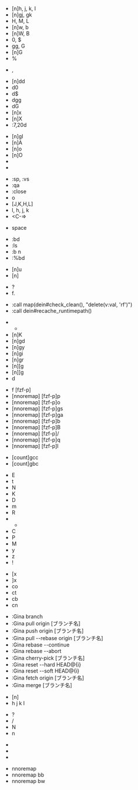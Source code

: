 <!-- 基本操作系 -->
<!-- カーソル移動 -->
- [n]h, j, k, l <!-- 四方移動 -->
- [n]gj, gk <!-- 折り返しの上下移動 -->
- H, M, L <!-- 画面上の最上, 中央, 最下に移動 -->
- [n]w, b <!-- 次の単語, 前の単語に移動 -->
- [n]W, B <!-- スペース区切りの次の単語, 前の単語に移動 -->
- 0, $ <!-- 行頭, 行末に移動 -->
- gg, G <!-- 1行目に移動, 最後の行に移動 -->
- [n]G <!-- n行目に移動 -->
- % <!-- 対応する括弧に移動 -->

<!-- ページ移動 -->
- <C-d>, <C-u> <!-- 半ページ次, 半ページ前に移動 -->

<!-- カット&ヤンク&ペペースト -->
- [n]dd <!-- 行削除 -->
- d0 <!-- カーソル位置から行頭まで削除 -->
- d$ <!-- カーソル位置から行末まで削除 -->
- dgg <!-- カーソル位置から最初まで削除 -->
- dG <!-- カーソル位置から最後まで削除 -->
- [n]x <!-- 文字削除 Delete -->
- [n]X <!-- 文字削除 BackSpace -->
- :7,20d <!-- 範囲削除 -->

<!-- インサートモード -->
- [n]gI <!-- 行等にインサートモード -->
- [n]A <!-- 行末にインサートモード -->
- [n]o <!-- 下の行にインサートモード -->
- [n]O <!-- 上の行にインサートモード -->
- <C-w> <!-- 前の単語削除 -->
- <C-u> <!-- カーソル位置から行頭まで削除 -->

<!-- ウインドウ -->
- :sp, :vs <!-- ウインドウを横分割, 縦分割 -->
- :qa <!-- 全閉じ -->
- :close <!-- 閉じる -->
- <C-w>o <!-- 現在ウインドウ以外閉じる -->
- <C-w>[J,K,H,L] <!-- ウインドウの位置を入れ替え -->
- <C-w>l, <C-w>h, <C-w>j, <C-w>k <!-- 右のウインドウ, 左のウインドウ, 下のウインドウ, 上のウインドウ -->
- <C-=> <!-- ウインドウサイズを等しくする -->

<!-- キーマップ -->
- <Leader> space

<!-- バッファ操作 -->
- :bd <!-- バッファ閉じる（vimを閉じずにファイルを閉じる） -->
- :ls <!-- 開いているバッファを表示 -->
- :b n <!-- 開いているファイルのバッファナンバーを開く -->
- :%bd <!-- 開いているバッファを全て閉じる -->

<!-- 作業を戻る/進む -->
- [n]u <!-- undo -->
- [n]<C-r> <!-- redo -->

<!-- 拡張機能系 -->
<!-- cheat sheet -->
- <Leader>? <!-- チートシートを開く -->
- <Leader>f. <!-- チートシートを編集モードで開く -->

<!-- dein -->
- :call map(dein#check_clean(), "delete(v:val, 'rf')")
- :call dein#recache_runtimepath()

<!-- coc-nvim -->
- * <!-- ホバー時にlsp診断結果 or ドキュメントを表示する -->
- [n]K <!-- lsp診断結果 or ドキュメントを表示する-->
- [n]gd <!-- coc-definition -->
- [n]gy <!-- coc-type-definition 型定義の箇所に移動 -->
- [n]gi <!-- coc-implementation -->
- [n]gr <!-- coc-references 実装箇所やインターフェイスなどをリストで表示 -->
- [n]\[g <!-- coc-diagnostics-prev ファイル内の次の診断箇所に移動 -->
- [n]\]g <!-- coc-diagnostics-next ファイル内の前の診断箇所に移動 -->
- <space>d <!-- CocList diagnostics 診断結果をリスト表示 -->

<!-- coc-fzf-preview -->
- <Leader>f [fzf-p]
- [nnoremap] [fzf-p]p <!-- 配下のファイル・ディレクトリ全てを表示 -->
- [nnoremap] [fzf-p]o <!-- 配下のファイル・ディレクトリを表示 -->
- [nnoremap] [fzf-p]gs <!-- git status -->
- [nnoremap] [fzf-p]ga <!-- git action -->
- [nnoremap] [fzf-p]b <!-- 開いているバッファリスト表示 -->
- [nnoremap] [fzf-p]B <!-- 全ての開いているバッファリストを表示 -->
- [nnoremap] [fzf-p]/ <!-- フローティングウインドウを開いてファイル内の文字列検索 -->
- [nnoremap] [fzf-p]q <!-- QuickFix -->
- [nnoremap] [fzf-p]l <!-- LocationList -->

<!-- Comment.nvim -->
- [count]gcc <!-- 1行コメントアウト -->
- [count]gbc <!-- 複数行コメントアウト -->

<!-- feen.vim -->
- E <!-- 垂直分割してファイルを開く -->
- t <!-- 新規タブでファイルを開く -->
- N <!-- ファイルを新規作成 -->
- K <!-- ディレクトリを新規作成 -->
- D <!-- ファイルを削除 -->
- m <!-- ファイルを移動 -->
- R <!-- ファイル名変更 -->
- - <!-- ファイル選択 -->
- C <!-- ファイルコピー -->
- P <!-- ペースト -->
- M <!-- ファイルコピーし、ペースト時に元ファイルを削除 -->
- y <!-- ファイルパスをコピー -->
- z <!-- ファイル名に合わせてウインドウ幅を広げる -->
- ! <!-- 隠しファイルを表示/非表示 -->

<!-- conflict-marker -->
- [x <!-- 前のコンフリクトへ -->
- ]x <!-- 次のコンフリクトへ -->
- co <!-- 自分の変更を適用 :ConflictMarkerOurselves -->
- ct <!-- 相手の変更を適用 :ConflictMarkerThemselves -->
- cb <!-- 両方を適用 :ConflictMarkerBoth -->
- cn <!-- 適用なし :ConflictMarkerNone -->

<!-- Gina -->
- :Gina branch <!-- ブランチ一蘭表示、チェックアウト -->
- :Gina pull origin [ブランチ名] <!-- リモートブランチを取り込み -->
- :Gina push origin [ブランチ名] <!-- リモートリポジトリにアップロード -->
- :Gina pull --rebase origin [ブランチ名] <!-- リモートブランチ取り込み、履歴を改変 -->
- :Gina rebase --continue <!-- rebaseの続行 -->
- :Gina rebase --abort <!-- rebaseの取りやめ -->
- :Gina cherry-pick [ブランチ名] <!-- 別ブランチの特定コミットを取り込み -->
- :Gina reset --hard HEAD@{i} <!-- コミットの取り消し（変更内容を失う） -->
- :Gina reset --soft HEAD@{i} <!-- コミットの取り消し（変更内容はstagingに）-->
- :Gina fetch origin [ブランチ名] <!-- リモートブランチの内容を取得（適用はしない） -->
- :Gina merge [ブランチ名] <!-- 別ブランチの内容を取り込む -->

<!-- winresizer  -->
- [n]<C-e> <!-- ウインドウリサイズモード -->
- h j k l <!-- 左 下 上 右-->

<!-- searchx.vim -->
- ? <!-- 検索 -->
- / <!-- 検索 -->
- N <!-- 前の一致項目に移動 -->
- n <!-- 次の一致項目に移動 -->

<!-- deol.vim -->

<!-- fern-preview.vim -->
- <C-p> <!-- 自動ファイルプレビューのon/off -->
- <C-d> <!-- ファイルプレビューのページダウン -->
- <C-u> <!-- ファイルプレビューのページアップ -->

<!-- barbar.nvim -->
- nnoremap <silent> <C-s> <!-- BufferPick 任意のバッファーを開く -->
- nnoremap <silent> <Space>bb <!-- BufferOrderByBufferNumber バッファ順に並び替え -->
- nnoremap <silent> <Space>bw <!-- BufferOrderByWindowNumber ウインドウ順に並び替え -->
